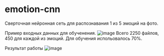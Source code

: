 # emotion-cnn
Сверточная нейронная сеть для распознавания 1 из 5 эмоций на фото.

Пример входных данных для обученения. 
![image](https://github.com/user-attachments/assets/05fec559-75ef-491f-86b4-7e047142dd34)
Всего 2250 файлов, 450 для каждой из эмоций. Для обучения испольовалось 70%.

Результат работы 
![image](https://github.com/user-attachments/assets/f171f14a-1f1c-4994-b6fa-abbb13429043)
